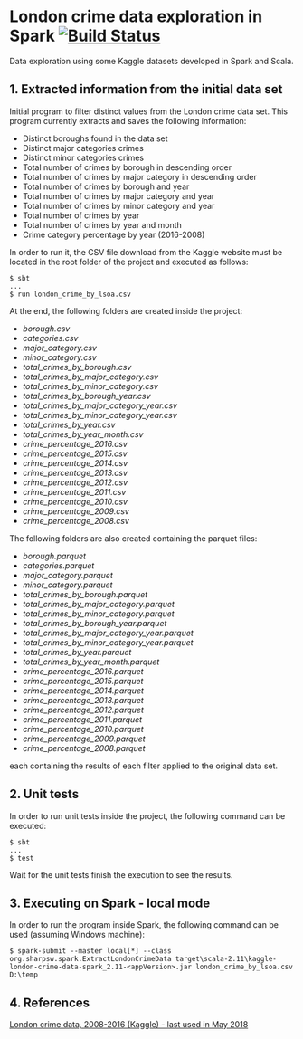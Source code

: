 # London crime data exploration in Spark  [![Build Status](https://travis-ci.org/andersonkmi/kaggle-london-crime-data-spark.svg?branch=master)](https://travis-ci.org/andersonkmi/kaggle-london-crime-data-spark)
Data exploration using some Kaggle datasets developed in Spark and Scala.

## 1. Extracted information from the initial data set

Initial program to filter distinct values from the London crime data set. This program currently
extracts and saves the following information:

* Distinct boroughs found in the data set
* Distinct major categories crimes
* Distinct minor categories crimes
* Total number of crimes by borough in descending order
* Total number of crimes by major category in descending order
* Total number of crimes by borough and year
* Total number of crimes by major category and year
* Total number of crimes by minor category and year
* Total number of crimes by year
* Total number of crimes by year and month
* Crime category percentage by year (2016-2008)

In order to run it, the CSV file download from the Kaggle website must be located in the
root folder of the project and executed as follows:

```
$ sbt
...
$ run london_crime_by_lsoa.csv
```

At the end, the following folders are created inside the project:

* _borough.csv_
* _categories.csv_
* _major_category.csv_
* _minor_category.csv_
* _total_crimes_by_borough.csv_
* _total_crimes_by_major_category.csv_
* _total_crimes_by_minor_category.csv_
* _total_crimes_by_borough_year.csv_
* _total_crimes_by_major_category_year.csv_
* _total_crimes_by_minor_category_year.csv_
* _total_crimes_by_year.csv_
* _total_crimes_by_year_month.csv_
* _crime_percentage_2016.csv_
* _crime_percentage_2015.csv_
* _crime_percentage_2014.csv_
* _crime_percentage_2013.csv_
* _crime_percentage_2012.csv_
* _crime_percentage_2011.csv_
* _crime_percentage_2010.csv_
* _crime_percentage_2009.csv_
* _crime_percentage_2008.csv_

The following folders are also created containing the parquet files:
* _borough.parquet_
* _categories.parquet_
* _major_category.parquet_
* _minor_category.parquet_
* _total_crimes_by_borough.parquet_
* _total_crimes_by_major_category.parquet_
* _total_crimes_by_minor_category.parquet_
* _total_crimes_by_borough_year.parquet_
* _total_crimes_by_major_category_year.parquet_
* _total_crimes_by_minor_category_year.parquet_
* _total_crimes_by_year.parquet_
* _total_crimes_by_year_month.parquet_
* _crime_percentage_2016.parquet_
* _crime_percentage_2015.parquet_
* _crime_percentage_2014.parquet_
* _crime_percentage_2013.parquet_
* _crime_percentage_2012.parquet_
* _crime_percentage_2011.parquet_
* _crime_percentage_2010.parquet_
* _crime_percentage_2009.parquet_
* _crime_percentage_2008.parquet_


each containing the results of each filter applied to the original data set.

## 2. Unit tests

In order to run unit tests inside the project, the following command can be executed:

```
$ sbt
...
$ test
```

Wait for the unit tests finish the execution to see the results.

## 3. Executing on Spark - local mode
In order to run the program inside Spark, the following command can be used (assuming Windows machine):
```
$ spark-submit --master local[*] --class org.sharpsw.spark.ExtractLondonCrimeData target\scala-2.11\kaggle-london-crime-data-spark_2.11-<appVersion>.jar london_crime_by_lsoa.csv D:\temp
```

## 4. References

[London crime data, 2008-2016 (Kaggle) - last used in May 2018](https://www.kaggle.com/jboysen/london-crime/data)
